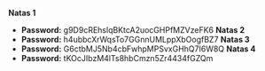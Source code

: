**Natas 1**
- **Password:** g9D9cREhslqBKtcA2uocGHPfMZVzeFK6 
**Natas 2**
- **Password:** h4ubbcXrWqsTo7GGnnUMLppXbOogfBZ7
**Natas 3**
- **Password:** G6ctbMJ5Nb4cbFwhpMPSvxGHhQ7I6W8Q
**Natas 4**
- **Password:** tKOcJIbzM4lTs8hbCmzn5Zr4434fGZQm